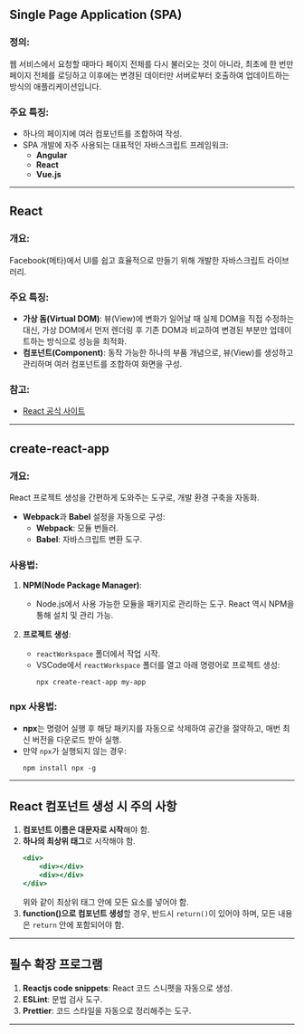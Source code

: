 

## Single Page Application (SPA)

### 정의:
웹 서비스에서 요청할 때마다 페이지 전체를 다시 불러오는 것이 아니라, 최초에 한 번만 페이지 전체를 로딩하고 이후에는 변경된 데이터만 서버로부터 호출하여 업데이트하는 방식의 애플리케이션입니다.

### 주요 특징:
- 하나의 페이지에 여러 컴포넌트를 조합하여 작성.
- SPA 개발에 자주 사용되는 대표적인 자바스크립트 프레임워크:
    - **Angular**
    - **React**
    - **Vue.js**

---

## React

### 개요:
Facebook(메타)에서 UI를 쉽고 효율적으로 만들기 위해 개발한 자바스크립트 라이브러리.

### 주요 특징:
- **가상 돔(Virtual DOM)**: 뷰(View)에 변화가 일어날 때 실제 DOM을 직접 수정하는 대신, 가상 DOM에서 먼저 렌더링 후 기존 DOM과 비교하여 변경된 부분만 업데이트하는 방식으로 성능을 최적화.
- **컴포넌트(Component)**: 동작 가능한 하나의 부품 개념으로, 뷰(View)를 생성하고 관리하며 여러 컴포넌트를 조합하여 화면을 구성.

### 참고:
- [React 공식 사이트](https://reactjs.org)

---

## create-react-app

### 개요:
React 프로젝트 생성을 간편하게 도와주는 도구로, 개발 환경 구축을 자동화.
- **Webpack**과 **Babel** 설정을 자동으로 구성:
    - **Webpack**: 모듈 번들러.
    - **Babel**: 자바스크립트 변환 도구.

### 사용법:
1. **NPM(Node Package Manager)**:
    - Node.js에서 사용 가능한 모듈을 패키지로 관리하는 도구. React 역시 NPM을 통해 설치 및 관리 가능.

2. **프로젝트 생성**:
    - `reactWorkspace` 폴더에서 작업 시작.
    - VSCode에서 `reactWorkspace` 폴더를 열고 아래 명령어로 프로젝트 생성:
      ```
      npx create-react-app my-app
      ```

### npx 사용법:
- **npx**는 명령어 실행 후 해당 패키지를 자동으로 삭제하여 공간을 절약하고, 매번 최신 버전을 다운로드 받아 실행.
- 만약 `npx`가 실행되지 않는 경우:
  ```
  npm install npx -g
  ```

---

## React 컴포넌트 생성 시 주의 사항

1. **컴포넌트 이름은 대문자로 시작**해야 함.
2. **하나의 최상위 태그**로 시작해야 함.
   ```jsx
   <div>
       <div></div>
       <div></div>
   </div>
   ```
   위와 같이 최상위 태그 안에 모든 요소를 넣어야 함.
3. **function()으로 컴포넌트 생성**할 경우, 반드시 `return()`이 있어야 하며, 모든 내용은 `return` 안에 포함되어야 함.

---

## 필수 확장 프로그램

1. **Reactjs code snippets**: React 코드 스니펫을 자동으로 생성.
2. **ESLint**: 문법 검사 도구.
3. **Prettier**: 코드 스타일을 자동으로 정리해주는 도구.

---
